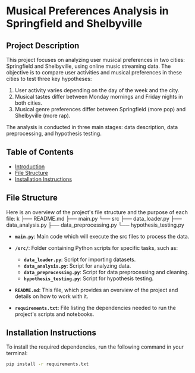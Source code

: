 # Musical Preferences Analysis in Springfield and Shelbyville

## Project Description

This project focuses on analyzing user musical preferences in two cities: Springfield and Shelbyville, using online music streaming data. The objective is to compare user activities and musical preferences in these cities to test three key hypotheses:

1. User activity varies depending on the day of the week and the city.
2. Musical tastes differ between Monday mornings and Friday nights in both cities.
3. Musical genre preferences differ between Springfield (more pop) and Shelbyville (more rap).

The analysis is conducted in three main stages: data description, data preprocessing, and hypothesis testing.

## Table of Contents

* [Introduction](#introduction)
* [File Structure](#file-structure)
* [Installation Instructions](#installation-instructions)

## File Structure

Here is an overview of the project's file structure and the purpose of each file:
k
├── README.md
├── main.py
└── src
    ├── data_loader.py
    ├── data_analysis.py
    ├── data_preprocessing.py
    └── hypothesis_testing.py

- **`main.py`**: Main code which will execute the src files to process the data.
- **`/src/`**: Folder containing Python scripts for specific tasks, such as:
  - **`data_loader.py`**: Script for importing datasets.
  - **`data_analysis.py`**: Script for analyzing data.
  - **`data_preprocessing.py`**: Script for data preprocessing and cleaning.
  - **`hypothesis_testing.py`**: Script for hypothesis testing.

- **`README.md`**: This file, which provides an overview of the project and details on how to work with it.

- **`requirements.txt`**: File listing the dependencies needed to run the project's scripts and notebooks.

## Installation Instructions

To install the required dependencies, run the following command in your terminal:

```bash
pip install -r requirements.txt
